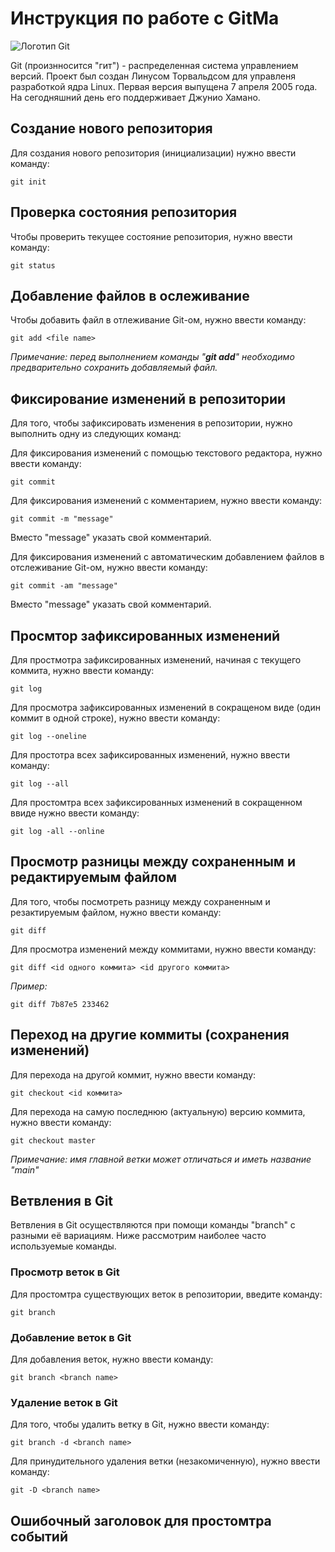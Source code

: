 # Инструкция по работе с GitMa

![Логотип Git](git.jpg)

Git (произнносится "гит") - распределенная система управлением версий. Проект был создан Линусом Торвальдсом для управленя разработкой ядра Linux. Первая версия выпущена 7 апреля 2005 года. На сегодняшний день его поддерживает Джунио Хамано.

## Создание нового репозитория

Для создания нового репозитория (инициализации) нужно ввести команду:

    git init

## Проверка состояния репозитория

Чтобы проверить текущее состояние репозитория, нужно ввести команду:

    git status

## Добавление файлов в ослеживание

Чтобы добавить файл в отлеживание Git-ом, нужно ввести команду:

    git add <file name>

 *Примечание: перед выполнением команды "___git add___" необходимо предварительно сохранить добавляемый файл.*

 ## Фиксирование изменений в репозитории

 Для того, чтобы зафиксировать изменения в репозитории, нужно выполнить одну из следующих команд:

  Для фиксирования изменений с помощью текстового редактора, нужно ввести команду:

    git commit

Для фиксирования изменений с комментарием, нужно ввести команду:

    git commit -m "message"

Вместо "message" указать свой комментарий.

Для фиксирования изменений с автоматическим добавлением файлов в отслеживание Git-ом, нужно ввести команду:

    git commit -am "message"

Вместо "message" указать свой комментарий.

## Просмтор зафиксированных изменений

Для простмотра зафиксированных изменений, начиная с текущего коммита, нужно ввести команду:

    git log

Для просмотра зафиксированных изменений в сокращеном виде (один коммит в одной строке), нужно ввести команду:

    git log --oneline

Для простотра всех зафиксированных изменений, нужно ввести команду:

    git log --all

Для простомтра всех зафиксированных изменений в сокращенном ввиде нужно ввести команду:

    git log -all --online


## Просмотр разницы между сохраненным и редактируемым файлом

Для того, чтобы посмотреть разницу между сохраненным и резактируемым файлом, нужно ввести команду:

    git diff

Для просмотра изменений между коммитами, нужно ввести команду:

    git diff <id одного коммита> <id другого коммита>

*Пример:*

    git diff 7b87e5 233462

## Переход на другие коммиты (сохранения изменений)

Для перехода на другой коммит, нужно ввести команду:

    git checkout <id коммита>


Для перехода на самую последнюю (актуальную) версию коммита, нужно ввести команду:

    git checkout master

*Примечание: имя главной ветки может отличаться и иметь название "main"*

## Ветвления в Git

Ветвления в Git осуществляются при помощи команды "branch" с разными её вариациям. Ниже рассмотрим наиболее часто используемые команды.

### Просмотр веток в Git

Для простомтра существующих веток в репозитории, введите команду:

    git branch

### Добавление веток в Git

Для добавления веток, нужно ввести команду:

    git branch <branch name>

### Удаление веток в Git

Для того, чтобы удалить ветку в Git, нужно ввести команду:

    git branch -d <branch name>

Для принудительного удаления ветки (незакомиченную), нужно ввести команду:

    git -D <branch name>


## Ошибочный заголовок для простомтра событий



